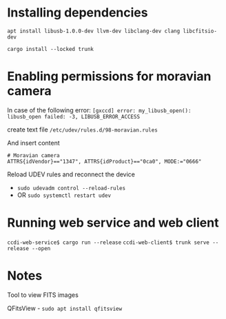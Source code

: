 # Installing dependencies

`apt install libusb-1.0.0-dev llvm-dev libclang-dev clang libcfitsio-dev`

`cargo install --locked trunk`

# Enabling permissions for moravian camera

In case of the following error:
`[gxccd] error: my_libusb_open(): libusb_open failed: -3, LIBUSB_ERROR_ACCESS`

create text file `/etc/udev/rules.d/98-moravian.rules`

And insert content
```
# Moravian camera
ATTRS{idVendor}=="1347", ATTRS{idProduct}=="0ca0", MODE:="0666"
```

Reload UDEV rules and reconnect the device

 * `sudo udevadm control --reload-rules`
 * OR `sudo systemctl restart udev`

# Running web service and web client

`ccdi-web-service$ cargo run --release`
`ccdi-web-client$ trunk serve --release --open`

# Notes

Tool to view FITS images

QFitsView - `sudo apt install qfitsview`

